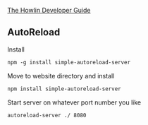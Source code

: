 


[The Howlin Developer Guide](../home.md)



## AutoReload

Install
```markdown
npm -g install simple-autoreload-server
```

Move to website directory and install
```markdown
npm install simple-autoreload-server
```

Start server on whatever port number you like
```markdown
autoreload-server ./ 8080
```
